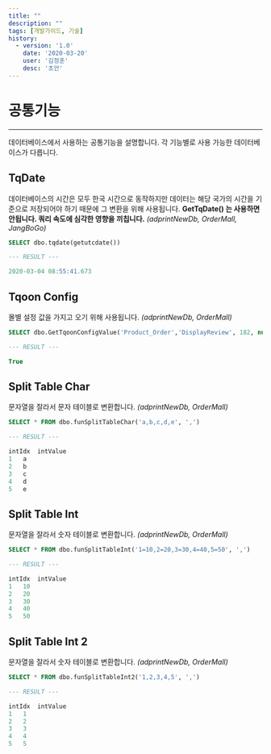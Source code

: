 ```yaml
---
title: ""
description: ""
tags: [개발가이드, 기술]
history:
  - version: '1.0'
    date: '2020-03-20'
    user: '김정훈'
    desc: '초안'
---
```


# 공통기능
---
데이터베이스에서 사용하는 공통기능을 설명합니다. 각 기능별로 사용 가능한 데이터베이스가 다릅니다.

## TqDate
데이터베이스의 시간은 모두 한국 시간으로 동작하지만 데이터는 해당 국가의 시간을 기준으로 저장되어야 하기 때문에 그 변환을 위해 사용됩니다. **GetTqDate() 는 사용하면 안됩니다. 쿼리 속도에 심각한 영향을 끼칩니다.**
_(adprintNewDb, OrderMall, JangBoGo)_

```sql
SELECT dbo.tqdate(getutcdate()) 

--- RESULT ---

2020-03-04 08:55:41.673
```


## Tqoon Config
몰별 설정 값을 가지고 오기 위해 사용됩니다.
_(adprintNewDb, OrderMall)_

```sql
SELECT dbo.GetTqoonConfigValue('Product_Order','DisplayReview', 182, null, null) -- group, key, joinerId, (categoryCode), (goodsId)

--- RESULT ---

True
```

## Split Table Char
문자열을 잘라서 문자 테이블로 변환합니다.
_(adprintNewDb, OrderMall)_

```sql
SELECT * FROM dbo.funSplitTableChar('a,b,c,d,e', ',')

--- RESULT ---

intIdx	intValue
1	a
2	b
3	c
4	d
5	e
```


## Split Table Int
문자열을 잘라서 숫자 테이블로 변환합니다.
_(adprintNewDb, OrderMall)_

```sql
SELECT * FROM dbo.funSplitTableInt('1=10,2=20,3=30,4=40,5=50', ',')

--- RESULT ---

intIdx	intValue
1	10
2	20
3	30
4	40
5	50
```

## Split Table Int 2
문자열을 잘라서 숫자 테이블로 변환합니다.
_(adprintNewDb, OrderMall)_

```sql
SELECT * FROM dbo.funSplitTableInt2('1,2,3,4,5', ',')

--- RESULT ---

intIdx	intValue
1	1
2	2
3	3
4	4
5	5
```